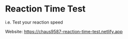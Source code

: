 # Reaction Time Test

i.e. Test your reaction speed

Website: https://chaus9587-reaction-time-test.netlify.app